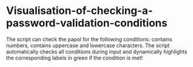 # Visualisation-of-checking-a-password-validation-conditions
The script can check the papol for the following conditions: contains numbers, contains uppercase and lowercase characters.
The script automatically checks all conditions during input and dynamically highlights the corresponding labels in green if the condition is met!
